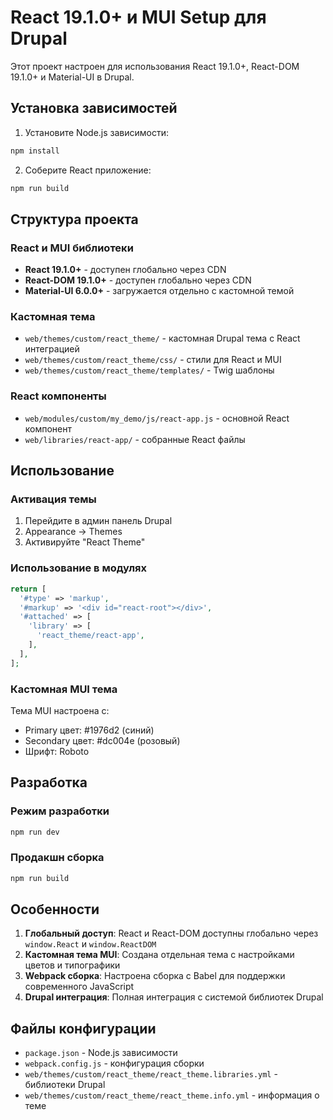 # React 19.1.0+ и MUI Setup для Drupal

Этот проект настроен для использования React 19.1.0+, React-DOM 19.1.0+ и Material-UI в Drupal.

## Установка зависимостей

1. Установите Node.js зависимости:
```bash
npm install
```

2. Соберите React приложение:
```bash
npm run build
```

## Структура проекта

### React и MUI библиотеки
- **React 19.1.0+** - доступен глобально через CDN
- **React-DOM 19.1.0+** - доступен глобально через CDN  
- **Material-UI 6.0.0+** - загружается отдельно с кастомной темой

### Кастомная тема
- `web/themes/custom/react_theme/` - кастомная Drupal тема с React интеграцией
- `web/themes/custom/react_theme/css/` - стили для React и MUI
- `web/themes/custom/react_theme/templates/` - Twig шаблоны

### React компоненты
- `web/modules/custom/my_demo/js/react-app.js` - основной React компонент
- `web/libraries/react-app/` - собранные React файлы

## Использование

### Активация темы
1. Перейдите в админ панель Drupal
2. Appearance → Themes
3. Активируйте "React Theme"

### Использование в модулях
```php
return [
  '#type' => 'markup',
  '#markup' => '<div id="react-root"></div>',
  '#attached' => [
    'library' => [
      'react_theme/react-app',
    ],
  ],
];
```

### Кастомная MUI тема
Тема MUI настроена с:
- Primary цвет: #1976d2 (синий)
- Secondary цвет: #dc004e (розовый)
- Шрифт: Roboto

## Разработка

### Режим разработки
```bash
npm run dev
```

### Продакшн сборка
```bash
npm run build
```

## Особенности

1. **Глобальный доступ**: React и React-DOM доступны глобально через `window.React` и `window.ReactDOM`
2. **Кастомная тема MUI**: Создана отдельная тема с настройками цветов и типографики
3. **Webpack сборка**: Настроена сборка с Babel для поддержки современного JavaScript
4. **Drupal интеграция**: Полная интеграция с системой библиотек Drupal

## Файлы конфигурации

- `package.json` - Node.js зависимости
- `webpack.config.js` - конфигурация сборки
- `web/themes/custom/react_theme/react_theme.libraries.yml` - библиотеки Drupal
- `web/themes/custom/react_theme/react_theme.info.yml` - информация о теме 